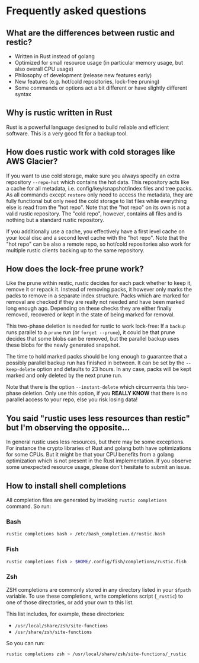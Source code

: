 # Frequently asked questions

## What are the differences between rustic and restic?
- Written in Rust instead of golang
- Optimized for small resource usage (in particular memory usage, but also overall CPU usage)
- Philosophy of development (release new features early)
- New features (e.g. hot/cold repositories, lock-free pruning)
- Some commands or options act a bit different or have slightly different syntax

## Why is rustic written in Rust
Rust is a powerful language designed to build reliable and efficient software.
This is a very good fit for a backup tool.

## How does rustic work with cold storages like AWS Glacier?
If you want to use cold storage, make sure you always specify an extra repository `--repo-hot` which 
contains the hot data. This repository acts like a cache for all metadata, i.e. config/key/snapshot/index
files and tree packs. As all commands except `restore` only need to access the metadata, they are fully
functional but only need the cold storage to list files while everything else is read from the "hot repo".
Note that the "hot repo" on its own is not a valid rustic repository. The "cold repo", however, contains
all files and is nothing but a standard rustic repository.

If you additionally use a cache, you effectively have a first level cache on your local disc and a second
level cache with the "hot repo". Note that the "hot repo" can be also a remote repo, so hot/cold repositories
also work for multiple rustic clients backing up to the same repository.

## How does the lock-free prune work?
Like the prune within restic, rustic decides for each pack whether to keep it, remove it or repack it.
Instead of removing packs, it however only marks the packs to remove in a separate index structure.
Packs which are marked for removal are checked if they are really not needed and have been marked
long enough ago. Depending on these checks they are either finally removed, recovered or kept in the
state of being marked for removal.

This two-phase deletion is needed for rustic to work lock-free: If a `backup` runs parallel to a `prune`
run (or `forget --prune`), it could be that prune decides that some blobs can be removed, but the parallel 
backup uses these blobs for the newly generated snapshot.

The time to hold marked packs should be long enough to guarantee that a possibly parallel backup run has
finished in between. It can be set by the `--keep-delete` option and defaults to 23 hours. In any case, packs 
will be kept marked and only deleted by the next prune run.

Note that there is the option `--instant-delete` which circumvents this two-phase deletion. Only use this
option, if you **REALLY KNOW** that there is no parallel access to your repo, else you risk losing data!

## You said "rustic uses less resources than restic" but I'm observing the opposite...
In general rustic uses less resources, but there may be some exceptions. For instance the crypto libraries
of Rust and golang both have optimizations for some CPUs. But it might be that your CPU benefits from a
golang optimization which is not present in the Rust implementation.
If you observe some unexpected resource usage, please don't hesitate to submit an issue. 

## How to install shell completions
All completion files are generated by invoking `rustic completions` command. So run:

### Bash
```sh
rustic completions bash > /etc/bash_completion.d/rustic.bash
```

### Fish
```sh
rustic completions fish > $HOME/.config/fish/completions/rustic.fish
```

### Zsh
ZSH completions are commonly stored in any directory listed in your `$fpath` variable. To use these completions,
write completions script (`_rustic`) to one of those directories, or add your own to this list.

This list includes, for example, these directories:

- `/usr/local/share/zsh/site-functions`
- `/usr/share/zsh/site-functions`

So you can run:

```sh
rustic completions zsh > /usr/local/share/zsh/site-functions/_rustic
```
